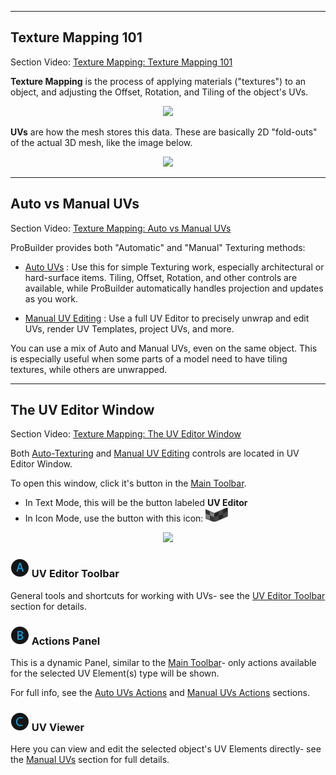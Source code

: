 <!-- # Video: Texture Mapping Overview

[![ProBuilder Texture Mapping Overview Video](../images/VideoLink_YouTube_768.png)](@todo)-->
---

## Texture Mapping 101

<div class="video-link-missing">
Section Video: <a href="@todo">Texture Mapping: Texture Mapping 101</a>
</div>

**Texture Mapping** is the process of applying materials ("textures") to an object, and adjusting the Offset, Rotation, and Tiling of the object's UVs.

<div style="text-align:center">
<img src="../../images/UVEditor_Example-BeforeAfter.png">
</div>

**UVs** are how the mesh stores this data. These are basically 2D "fold-outs" of the actual 3D mesh, like the image below.

<div style="text-align:center">
<img src="../../images/UVEditor_Example-123.png">
</div>

---

## Auto vs Manual UVs

<div class="video-link-missing">
Section Video: <a href="@todo">Texture Mapping: Auto vs Manual UVs</a>
</div>

ProBuilder provides both "Automatic" and "Manual" Texturing methods:

* [Auto UVs](auto-uvs-actions) : Use this for simple Texturing work, especially architectural or hard-surface items. Tiling, Offset, Rotation, and other controls are available, while ProBuilder automatically handles projection and updates as you work.

* [Manual UV Editing](manual-uvs-actions) : Use a full UV Editor to precisely unwrap and edit UVs, render UV Templates, project UVs, and more.

You can use a mix of Auto and Manual UVs, even on the same object. This is especially useful when some parts of a model need to have tiling textures, while others are unwrapped.

---

## The UV Editor Window

<div class="video-link-missing">
Section Video: <a href="@todo">Texture Mapping: The UV Editor Window</a>
</div>

Both [Auto-Texturing](auto-uvs-actions) and [Manual UV Editing](manual-uvs-actions) controls are located in UV Editor Window.

To open this window, click it's button in the [Main Toolbar](@todo).

* In Text Mode, this will be the button labeled **UV Editor**
* In Icon Mode, use the button with this icon: ![UV Editor Icon](../images/icons/Panel_UVEditor.png "UV Editor Icon")

<div style="text-align:center">
<img src="../../images/UVPanel_FullWindow_Letters.png">
</div>

### ![Item A](../images/LetterCircle_A.png) UV Editor Toolbar

General tools and shortcuts for working with UVs- see the [UV Editor Toolbar](uv-editor-toolbar) section for details.

### ![Item B](../images/LetterCircle_B.png) Actions Panel

This is a dynamic Panel, similar to the [Main Toolbar](../toolbar/overview-toolbar)- only actions available for the selected UV Element(s) type will be shown.

For full info, see the [Auto UVs Actions](auto-uvs-actions) and [Manual UVs Actions](manual-uvs-actions) sections.

### ![Item C](../images/LetterCircle_C.png) UV Viewer

Here you can view and edit the selected object's UV Elements directly- see the [Manual UVs](manual-uvs-actions) section for full details.
